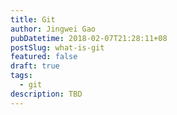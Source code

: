 ```yaml
---
title: Git
author: Jingwei Gao
pubDatetime: 2018-02-07T21:28:11+08
postSlug: what-is-git
featured: false
draft: true
tags:
  - git
description: TBD
---
```

